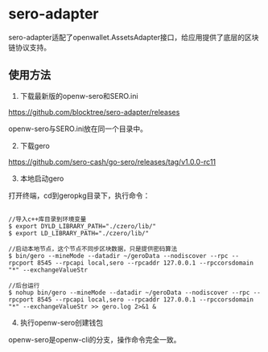 # sero-adapter

sero-adapter适配了openwallet.AssetsAdapter接口，给应用提供了底层的区块链协议支持。


## 使用方法

1. 下载最新版的openw-sero和SERO.ini

https://github.com/blocktree/sero-adapter/releases

openw-sero与SERO.ini放在同一个目录中。

2. 下载gero

https://github.com/sero-cash/go-sero/releases/tag/v1.0.0-rc11

3. 本地启动gero

打开终端，cd到geropkg目录下，执行命令：

```shell

//导入c++库目录到环境变量
$ export DYLD_LIBRARY_PATH="./czero/lib/"
$ export LD_LIBRARY_PATH="./czero/lib/"

//启动本地节点，这个节点不同步区块数据，只是提供密码算法
$ bin/gero --mineMode --datadir ~/geroData --nodiscover --rpc --rpcport 8545 --rpcapi local,sero --rpcaddr 127.0.0.1 --rpccorsdomain "*" --exchangeValueStr

//后台运行
$ nohup bin/gero --mineMode --datadir ~/geroData --nodiscover --rpc --rpcport 8545 --rpcapi local,sero --rpcaddr 127.0.0.1 --rpccorsdomain "*" --exchangeValueStr >> gero.log 2>&1 &

```

4. 执行openw-sero创建钱包

openw-sero是openw-cli的分支，操作命令完全一致。